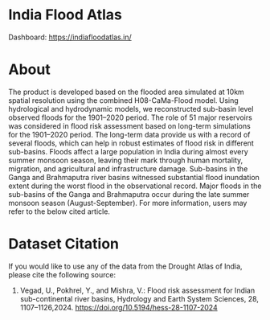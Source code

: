 # India Flood Atlas
Dashboard: https://indiafloodatlas.in/


# About
The product is developed based on the flooded area simulated at 10km spatial resolution using the combined H08-CaMa-Flood model. Using hydrological and hydrodynamic models, we reconstructed sub-basin level observed floods for the 1901–2020 period. The role of 51 major reservoirs was considered in flood risk assessment based on long-term simulations for the 1901–2020 period. The long-term data provide us with a record of several floods, which can help in robust estimates of flood risk in different sub-basins. Floods affect a large population in India during almost every summer monsoon season, leaving their mark through human mortality, migration, and agricultural and infrastructure damage. Sub-basins in the Ganga and Brahmaputra river basins witnessed substantial flood inundation extent during the worst flood in the observational record. Major floods in the sub-basins of the Ganga and Brahmaputra occur during the late summer monsoon season (August-September). For more information, users may refer to the below cited article.



# Dataset Citation
If you would like to use any of the data from the Drought Atlas of India, please cite the following source:
1. Vegad, U., Pokhrel, Y., and Mishra, V.: Flood risk assessment for Indian sub-continental river basins, Hydrology and Earth System Sciences, 28, 1107–1126,2024. https://doi.org/10.5194/hess-28-1107-2024

